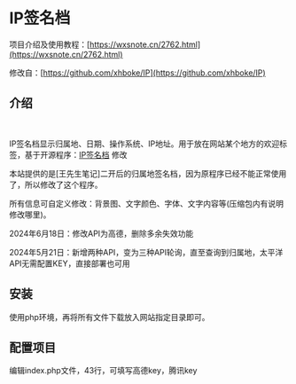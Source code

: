 # IP签名档

项目介绍及使用教程：[https://wxsnote.cn/2762.html](https://wxsnote.cn/2762.html)

修改自：[https://github.com/xhboke/IP](https://github.com/xhboke/IP)

## 介绍

<br/>

IP签名档显示归属地、日期、操作系统、IP地址。用于放在网站某个地方的欢迎标签，基于开源程序：[IP签名档](https://github.com/xhboke/IP) 修改

本站提供的是[王先生笔记]二开后的归属地签名档，因为原程序已经不能正常使用了，所以修改了这个程序。

所有信息可自定义修改：背景图、文字颜色、字体、文字内容等(压缩包内有说明修改哪里)。

2024年6月18日：修改API为高德，删除多余失效功能

2024年5月21日：新增两种API，变为三种API轮询，直至查询到归属地，太平洋API无需配置KEY，直接部署也可用

## 安装

使用php环境，再将所有文件下载放入网站指定目录即可。

## 配置项目

编辑index.php文件，43行，可填写高德key，腾讯key
